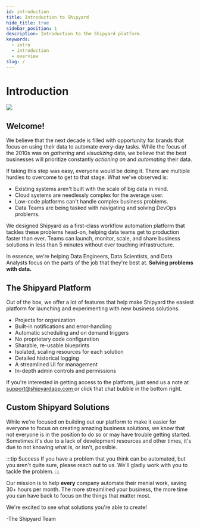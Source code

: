 ```yaml
---
id: introduction
title: Introduction to Shipyard
hide_title: true
sidebar_position: 1
description: Introduction to the Shipyard platform.
keywords:
  - intro
  - introduction
  - overview
slug: /
---
```


# Introduction

![](../.gitbook/assets/logo-and-name-purple-1.png)

## Welcome!

We believe that the next decade is filled with opportunity for brands that focus on using their data to automate every-day tasks. While the focus of the 2010s was on _gathering_ and _visualizing_ data, we believe that the best businesses will prioritize constantly _actioning on_ and _automating_ their data.

If taking this step was easy, everyone would be doing it. There are multiple hurdles to overcome to get to that stage. What we've observed is:

- Existing systems aren't built with the scale of big data in mind.
- Cloud systems are needlessly complex for the average user.
- Low-code platforms can't handle complex business problems.
- Data Teams are being tasked with navigating and solving DevOps problems.

We designed Shipyard as a first-class workflow automation platform that tackles these problems head-on, helping data teams get to production faster than ever. Teams can launch, monitor, scale, and share business solutions in less than 5 minutes without ever touching infrastructure.

In essence, we're helping Data Engineers, Data Scientists, and Data Analysts focus on the parts of the job that they're best at. **Solving problems with data.**

## The Shipyard Platform

Out of the box, we offer a lot of features that help make Shipyard the easiest platform for launching and experimenting with new business solutions.

- Projects for organization
- Built-in notifications and error-handling
- Automatic scheduling and on demand triggers
- No proprietary code configuration
- Sharable, re-usable blueprints
- Isolated, scaling resources for each solution
- Detailed historical logging
- A streamlined UI for management
- In-depth admin controls and permissions

If you're interested in getting access to the platform, just send us a note at [support@shipyardapp.com ](mailto:support@shipyardapp.com)or click that chat bubble in the bottom right.

## Custom Shipyard Solutions

While we're focused on building out our platform to make it easier for everyone to focus on creating amazing business solutions, we know that not everyone is in the position to do so or may have trouble getting started. Sometimes it's due to a lack of development resources and other times, it's due to not knowing what is, or isn't, possible.

:::tip Success
If you have a problem that you think can be automated, but you aren't quite sure, please reach out to us. We'll gladly work with you to tackle the problem.
:::

Our mission is to help **every** company automate their menial work, saving 30+ hours per month. The more streamlined your business, the more time you can have back to focus on the things that matter most.

We're excited to see what solutions you're able to create!

-The Shipyard Team
